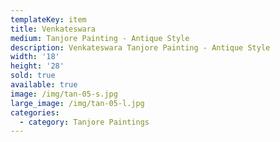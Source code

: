 ```yaml
---
templateKey: item
title: Venkateswara
medium: Tanjore Painting - Antique Style
description: Venkateswara Tanjore Painting - Antique Style
width: '18'
height: '28'
sold: true
available: true
image: /img/tan-05-s.jpg
large_image: /img/tan-05-l.jpg
categories:
  - category: Tanjore Paintings
---
```


